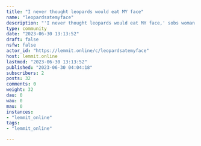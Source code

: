 ```yaml
---
title: "I never thought leopards would eat MY face" 
name: "leopardsatemyface"
description: "'I never thought leopards would eat MY face,' sobs woman who voted for the Leopards Eating People's Faces Party. Revel in the schadenfreude..."
type: community
date: "2023-06-30 13:13:52"
draft: false
nsfw: false
actor_id: "https://lemmit.online/c/leopardsatemyface"
host: lemmit.online
lastmod: "2023-06-30 13:13:52"
published: "2023-06-30 04:04:18"
subscribers: 2
posts: 32
comments: 0
weight: 32
dau: 0
wau: 0
mau: 0
instances:
- "lemmit_online"
tags: 
- "lemmit_online"

---
```

